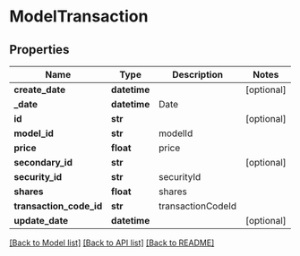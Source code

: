 # ModelTransaction

## Properties
Name | Type | Description | Notes
------------ | ------------- | ------------- | -------------
**create_date** | **datetime** |  | [optional] 
**_date** | **datetime** | Date | 
**id** | **str** |  | [optional] 
**model_id** | **str** | modelId | 
**price** | **float** | price | 
**secondary_id** | **str** |  | [optional] 
**security_id** | **str** | securityId | 
**shares** | **float** | shares | 
**transaction_code_id** | **str** | transactionCodeId | 
**update_date** | **datetime** |  | [optional] 

[[Back to Model list]](../README.md#documentation-for-models) [[Back to API list]](../README.md#documentation-for-api-endpoints) [[Back to README]](../README.md)


